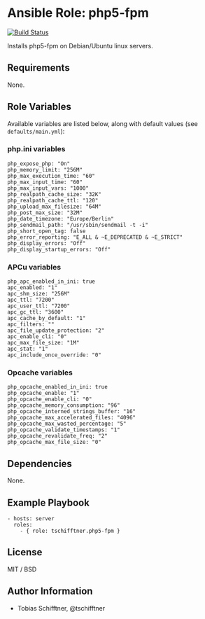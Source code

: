 # Ansible Role: php5-fpm

[![Build Status](https://travis-ci.org/tschifftner/ansible-role-php5-fpm.svg)](https://travis-ci.org/tschifftner/ansible-role-php5-fpm)

Installs php5-fpm on Debian/Ubuntu linux servers.

## Requirements

None.

## Role Variables

Available variables are listed below, along with default values (see `defaults/main.yml`):

### php.ini variables
```
php_expose_php: "On"
php_memory_limit: "256M"
php_max_execution_time: "60"
php_max_input_time: "60"
php_max_input_vars: "1000"
php_realpath_cache_size: "32K"
php_realpath_cache_ttl: "120"
php_upload_max_filesize: "64M"
php_post_max_size: "32M"
php_date_timezone: "Europe/Berlin"
php_sendmail_path: "/usr/sbin/sendmail -t -i"
php_short_open_tag: false
php_error_reporting: "E_ALL & ~E_DEPRECATED & ~E_STRICT"
php_display_errors: "Off"
php_display_startup_errors: "Off"
```

### APCu variables
```
php_apc_enabled_in_ini: true
apc_enabled: "1"
apc_shm_size: "256M"
apc_ttl: "7200"
apc_user_ttl: "7200"
apc_gc_ttl: "3600"
apc_cache_by_default: "1"
apc_filters: ""
apc_file_update_protection: "2"
apc_enable_cli: "0"
apc_max_file_size: "1M"
apc_stat: "1"
apc_include_once_override: "0"
```

### Opcache variables
```
php_opcache_enabled_in_ini: true
php_opcache_enable: "1"
php_opcache_enable_cli: "0"
php_opcache_memory_consumption: "96"
php_opcache_interned_strings_buffer: "16"
php_opcache_max_accelerated_files: "4096"
php_opcache_max_wasted_percentage: "5"
php_opcache_validate_timestamps: "1"
php_opcache_revalidate_freq: "2"
php_opcache_max_file_size: "0"
```

## Dependencies

None.

## Example Playbook

    - hosts: server
      roles:
        - { role: tschifftner.php5-fpm }

## License

MIT / BSD

## Author Information

 - Tobias Schifftner, @tschifftner